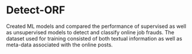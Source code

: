 # Detect-ORF
Created ML models and compared the performance of supervised as well as unsupervised models to detect and classify online job frauds. The dataset used for training consisted of both textual information as well as meta-data associated with the online posts.
